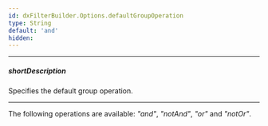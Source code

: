 ```yaml
---
id: dxFilterBuilder.Options.defaultGroupOperation
type: String
default: 'and'
hidden: 
---
```

---
##### shortDescription
Specifies the default group operation.

---
The following operations are available: *"and"*, *"notAnd"*, *"or"* and *"notOr"*.